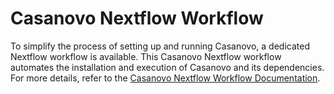# Casanovo Nextflow Workflow

To simplify the process of setting up and running Casanovo, a dedicated Nextflow workflow is available. 
This Casanovo Nextflow workflow automates the installation and execution of Casanovo and its dependencies.
For more details, refer to the [Casanovo Nextflow Workflow Documentation](https://nf-ms-dda-casanovo.readthedocs.io/en/latest/#).